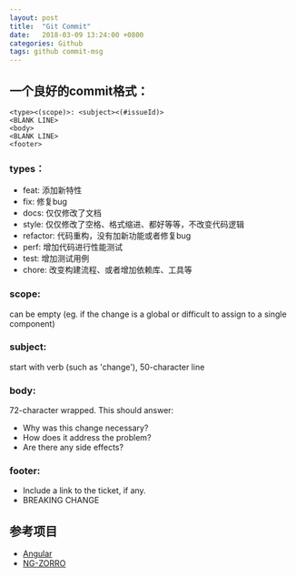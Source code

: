 ```yaml
---
layout: post
title:  "Git Commit"
date:   2018-03-09 13:24:00 +0800
categories: Github
tags: github commit-msg
---
```


## 一个良好的commit格式：

```
<type><(scope)>: <subject><(#issueId)>
<BLANK LINE>
<body>
<BLANK LINE>
<footer>
```

### types：
- feat: 添加新特性
- fix: 修复bug
- docs: 仅仅修改了文档
- style: 仅仅修改了空格、格式缩进、都好等等，不改变代码逻辑
- refactor: 代码重构，没有加新功能或者修复bug
- perf: 增加代码进行性能测试
- test: 增加测试用例
- chore: 改变构建流程、或者增加依赖库、工具等

### scope: 
 
 can be empty (eg. if the change is a global or difficult to assign to a single component)

### subject: 

start with verb (such as 'change'), 50-character line

### body:
  
 72-character wrapped. This should answer:
 * Why was this change necessary?
 * How does it address the problem?
 * Are there any side effects?

### footer: 
 - Include a link to the ticket, if any.
 - BREAKING CHANGE


## 参考项目

- [Angular](https://github.com/angular/angular/commits/master)
- [NG-ZORRO](https://github.com/NG-ZORRO/ng-zorro-antd/commits/master)
